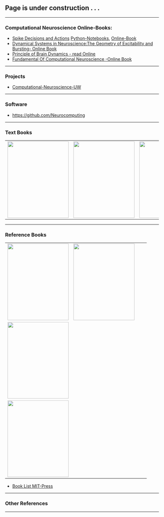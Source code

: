 
## Page is under construction . . . 

------------------

### Computational Neuroscience Online-Books:
* [Spike Decisions and Actions](http://www.cvr.yorku.ca/webpages/spikes.pdf) [Python-Notebooks](https://github.com/Ddfulton/neuroscience-notebooks), [Online-Book](http://www.gbv.de/dms/ilmenau/toc/268832722.PDF)
* [Dynamical Systems in Neuroscience:The Geometry of Excitability and Bursting- Online Book](http://www.gbv.de/dms/ilmenau/toc/268832722.PDF) 
* [Principle of Brain Dynamics - read Online](http://cognet.mit.edu/book/principles-of-brain-dynamics)
* [Fundamental Of Computational Neuroscience -Online Book](http://cbcis.ttu.edu/ep/old_netra_site/papers/restricted/Phill_Book/chapter_01_fundamentals.pdf)



-----------------------

### Projects
* [Computational-Neuroscience-UW](https://github.com/ConscioX/Computational-Neuroscience-UW)

---------------------------

### Software
* https://github.com/Neurocomputing


----------------------------

### Text Books
|   |   |   |   |
| --- | --- | --- | --- |
|<img src = "https://images-na.ssl-images-amazon.com/images/I/51FJ5q-6IiL._SX350_BO1,204,203,200_.jpg" width="200" height="250" /> | <img src = "https://mitpress.mit.edu/sites/default/files/imagecache/booklist_default/9780262514200.jpg" width="200" height="250" />  |<img src = "https://mitpress.mit.edu/sites/default/files/imagecache/booklist_default/9780262017640.jpg" width="200" height="250" /> | <img src = "https://images-na.ssl-images-amazon.com/images/I/51-18jerSdL._SX327_BO1,204,203,200_.jpg" width="200" height="250" />| 
 


----------------

### Reference Books

|   |   |   |   |
| --- | --- | --- | --- |
|<img src = "https://mitpress.mit.edu/sites/default/files/imagecache/booklist_default/9780262541855.jpg" width="200" height="250" /> | <img src = "https://mitpress.mit.edu/sites/default/files/imagecache/booklist_default/9780262028615.jpg" width="200" height="250" />| 
<img src = "https://images-na.ssl-images-amazon.com/images/I/51dGnJ63TaL._SX382_BO1,204,203,200_.jpg" width="200" height="250" />| 
<img src = "https://mitpress.mit.edu/sites/default/files/imagecache/booklist_default/9780262028615.jpg" width="200" height="250" />| 


* [Book List MIT-Press](https://mitpress.mit.edu/category/series/computational-neuroscience)

-------------------------------

### Other References

----------------------------------










